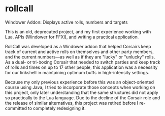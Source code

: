 # rollcall
Windower Addon: Displays active rolls, numbers and targets

This is an old, deprecated project, and my first experience working with Lua, APIs (Windower for FFXI), and writing a practical application. 

RollCall was developed as a Windower addon that helped Corsairs keep track of current and active rolls on themselves and other party members, and the current numbers&mdash;as well as if they are "lucky" or "unlucky" rolls. As a dual- or tri-boxing Corsair that needed to switch parties and keep track of rolls and times on up to 17 other people, this application was a necessity for our linkshell in maintaining optimum buffs in high-intensity settings.

Because my only previous experience before this was an object-oriented course using Java, I tried to incorporate those concepts when working on this project, only later understanding that the same structures did not apply so practically to the Lua language. Due to the decline of the Corsair role and the release of similar alternatives, this project was retired before I re-committed to completely redesigning it.
